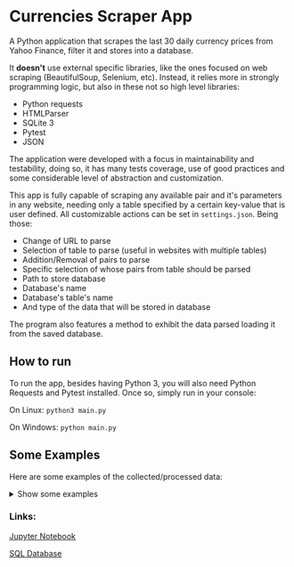 # Currencies Scraper App

A Python application that scrapes the last 30 daily currency prices from Yahoo Finance, filter it and stores into a database.

It **doesn't** use external specific libraries, like the ones focused on web scraping (BeautifulSoup, Selenium, etc). Instead, it relies more in strongly programming logic, but also in these not so high level libraries:
- Python requests
- HTMLParser
- SQLite 3
- Pytest
- JSON

The application were developed with a focus in maintainability and testability, doing so, it has many tests coverage, use of good practices and some considerable level of abstraction and customization.

This app is fully capable of scraping any available pair and it's parameters in any website, needing only a table specified by a certain key-value that is user defined. All customizable actions can be set in `settings.json`. Being those:

- Change of URL to parse
- Selection of table to parse (useful in websites with multiple tables)
- Addition/Removal of pairs to parse
- Specific selection of whose pairs from table should be parsed
- Path to store database
- Database's name
- Database's table's name
- And type of the data that will be stored in database

The program also features a method to exhibit the data parsed loading it from the saved database.

## How to run

To run the app, besides having Python 3, you will also need Python Requests and Pytest installed. Once so, simply run in your console:

On Linux: `python3 main.py`

On Windows: `python main.py`

## Some Examples

Here are some examples of the collected/processed data:

<details>
    <summary>Show some examples</summary>

    Some Timeseries:

    

    A correlation Heatmap:


    
</details>

### Links: 

[Jupyter Notebook](data/data_ploting.ipynb)

[SQL Database](data/currencies_db.db)